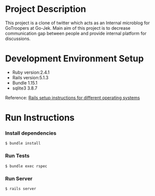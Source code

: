 # Project Description
This project is a clone of twitter which acts as an Internal microblog for GoTroopers at Go-Jek. Main aim of this project is to decrease communication gap between people and provide internal platform for discussions.

# Development Environment Setup

- Ruby version:2.4.1
- Rails version:5.1.3
- Bundle 1.15.1
- sqlite3 3.8.7

Reference: [Rails setup instructions for different operating systems](https://gorails.com/setup/osx/10.12-sierra)

# Run Instructions

### Install dependencies

```
$ bundle install
```

### Run Tests
```
$ bundle exec rspec
```

### Run Server

```
$ rails server
```
